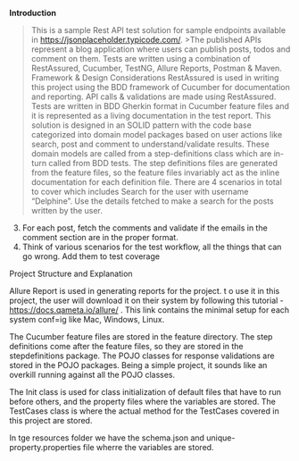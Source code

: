 **Introduction**

>This is a sample Rest API test solution for sample endpoints available in https://jsonplaceholder.typicode.com/. >The published APIs represent a blog application where users can publish posts, todos and comment on them.
Tests are written using a combination of RestAssured, Cucumber, TestNG, Allure Reports, Postman & Maven.
Framework & Design Considerations
RestAssured is used in writing this project using the BDD framework of Cucumber for documentation and reporting.
API calls & validations are made using RestAssured.
Tests are written in BDD Gherkin format in Cucumber feature files and it is represented as a living documentation in the test report.
This solution is designed in an SOLID pattern with the code base categorized into domain model packages based on user actions like search, post and comment to understand/validate results.
These domain models are called from a step-definitions class which are in-turn called from BDD tests. The step definitions files are generated from the feature files, so the feature files invariably act as the inline documentation for each definition file.
There are 4 scenarios in total to cover which includes 
Search for the user with username “Delphine”.
Use the details fetched to make a search for the posts written by the user.
3. For each post, fetch the comments and validate if the emails in the comment section are in the proper format.
4. Think of various scenarios for the test workflow, all the things that can go wrong. Add them to test coverage
 
 
 
 
Project Structure and Explanation


Allure Report is used in generating reports for the project. t o use it in this project, the user will download it on their system by following this tutorial - https://docs.qameta.io/allure/ . This link contains the minimal setup for each system conf=ig like Mac, Windows, Linux. 

The Cucumber feature files are stored in the feature directory. The step definitions come after the feature files, so they are stored in the stepdefinitions package. The POJO classes for response validations are stored in the POJO packages. Being a simple project, it sounds like an overkill running against all the POJO classes. 

The Init class is used for class initialization of default files that have  to run before others, and the property files where the variables are stored. The TestCases class is where the actual method for the TestCases covered  in this project are stored.

In tge resources folder we have the schema.json and unique-property.properties file wherre the variables are stored.
